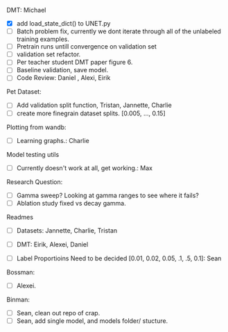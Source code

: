 DMT: Michael
 - [x] add load_state_dict() to UNET.py
 - [ ] Batch problem fix, currently we dont iterate through all of the unlabeled training examples.
 - [ ] Pretrain runs untill convergence on validation set
 - [ ] validation set refactor.
 - [ ] Per teacher student DMT paper figure 6. 
 - [ ] Baseline validation, save model.
 - [ ] Code Review: Daniel , Alexi, Eirik 

Pet Dataset:
 - [ ] Add validation split function, Tristan, Jannette, Charlie 
 - [ ] create more finegrain dataset splits. [0.005, ..., 0.15]

Plotting from wandb:
 - [ ] Learning graphs.: Charlie

Model testing utils
 - [ ] Currently doesn't work at all, get working.: Max

Research Question:
 - [ ] Gamma sweep? Looking at gamma ranges to see where it fails? 
 - [ ] Ablation study fixed vs decay gamma. 

Readmes
- [ ] Datasets: Jannette, Charlie, Tristan
- [ ] DMT: Eirik, Alexei, Daniel


 - [ ] Label Proportioins Need to be decided [0.01, 0.02, 0.05, .1, .5, 0.1]: Sean 

Bossman: 
 - [ ] Alexei. 
 
Binman:
- [ ] Sean, clean out repo of crap. 
- [ ] Sean, add single model, and models folder/ stucture.
